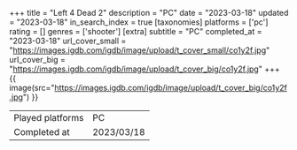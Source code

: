 +++
title = "Left 4 Dead 2"
description = "PC"
date = "2023-03-18"
updated = "2023-03-18"
in_search_index = true
[taxonomies]
platforms = ['pc']
rating = []
genres = ['shooter']
[extra]
subtitle = "PC"
completed_at = "2023-03-18"
url_cover_small = "https://images.igdb.com/igdb/image/upload/t_cover_small/co1y2f.jpg"
url_cover_big = "https://images.igdb.com/igdb/image/upload/t_cover_big/co1y2f.jpg"
+++
{{ image(src="https://images.igdb.com/igdb/image/upload/t_cover_big/co1y2f.jpg") }}

|              |            |
| ------------ | ---------- |
| Played platforms    | PC |
| Completed at | 2023/03/18 |

